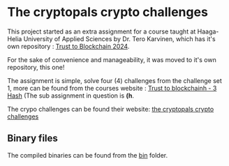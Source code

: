 # The cryptopals crypto challenges

This project started as an extra assignment for a course taught at Haaga-Helia University of Applied Sciences by Dr. Tero Karvinen, which has it's own repository : [Trust to Blockchain 2024](https://github.com/TatuE/Trust_to_Blockchain_2024).

For the sake of convenience and manageability, it was moved to it's own repository, this one!

The assignment is simple, solve four (4) challenges from the challenge set 1,  more can be found from the courses website : [Trust to blockchainh - 3 Hash](https://terokarvinen.com/trust-to-blockchain/#h3-hash) (The sub assignment in question is **(h**.

The crypo challenges can be found their website: [the cryptopals crypto challenges](https://www.cryptopals.com/)

## Binary files

The compiled binaries can be found from the [bin](https://github.com/TatuE/the_cryptopals_crypto_challenges/tree/main/bin) folder.
